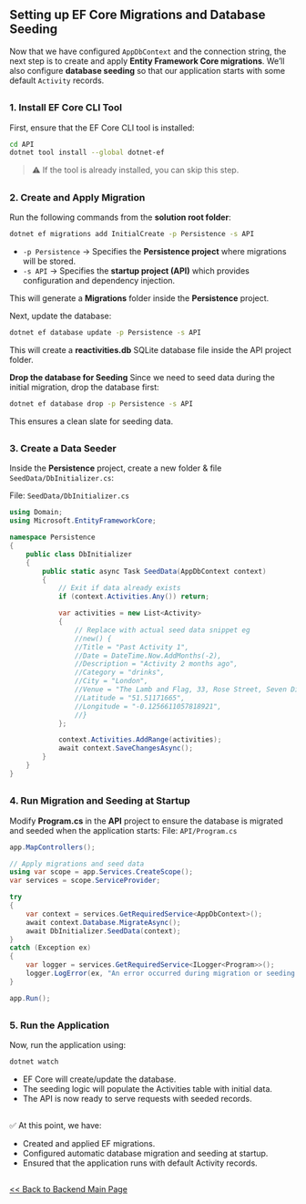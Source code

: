 ## Setting up EF Core Migrations and Database Seeding
Now that we have configured `AppDbContext` and the connection string, the next step is to create and apply **Entity Framework Core migrations**. We’ll also configure **database seeding** so that our application starts with some default `Activity` records.
##
### 1. Install EF Core CLI Tool
First, ensure that the EF Core CLI tool is installed:
```bash
cd API
dotnet tool install --global dotnet-ef
```
> :warning: If the tool is already installed, you can skip this step.
##
### 2. Create and Apply Migration
Run the following commands from the **solution root folder**:
```bash
dotnet ef migrations add InitialCreate -p Persistence -s API
```
- `-p Persistence` → Specifies the **Persistence project** where migrations will be stored.<br/>
- `-s API` → Specifies the **startup project (API)** which provides configuration and dependency injection. <br/>

This will generate a **Migrations** folder inside the **Persistence** project.

Next, update the database:
```bash
dotnet ef database update -p Persistence -s API
```
This will create a **reactivities.db** SQLite database file inside the API project folder.

**Drop the database for Seeding**
Since we need to seed data during the initial migration, drop the database first:
```bash
dotnet ef database drop -p Persistence -s API
```
This ensures a clean slate for seeding data.
##
### 3. Create a Data Seeder
Inside the **Persistence** project, create a new folder & file `SeedData/DbInitializer.cs`:

File: `SeedData/DbInitializer.cs`
```csharp
using Domain;
using Microsoft.EntityFrameworkCore;

namespace Persistence
{
    public class DbInitializer
    {
        public static async Task SeedData(AppDbContext context)
        {
            // Exit if data already exists
            if (context.Activities.Any()) return;

            var activities = new List<Activity>
            {
                // Replace with actual seed data snippet eg
                //new() {
                //Title = "Past Activity 1",
                //Date = DateTime.Now.AddMonths(-2),
                //Description = "Activity 2 months ago",
                //Category = "drinks",
                //City = "London",
                //Venue = "The Lamb and Flag, 33, Rose Street, Seven Dials, Covent Garden, //London, Greater London, England, WC2E 9EB, United Kingdom",
                //Latitude = "51.51171665",
                //Longitude = "-0.1256611057818921",
                //}
            };

            context.Activities.AddRange(activities);
            await context.SaveChangesAsync();
        }
    }
}
```
##
### 4. Run Migration and Seeding at Startup
Modify **Program.cs** in the **API** project to ensure the database is migrated and seeded when the application starts:
File: `API/Program.cs`
```csharp
app.MapControllers();

// Apply migrations and seed data
using var scope = app.Services.CreateScope();
var services = scope.ServiceProvider;

try
{
    var context = services.GetRequiredService<AppDbContext>();
    await context.Database.MigrateAsync();
    await DbInitializer.SeedData(context);
}
catch (Exception ex)
{
    var logger = services.GetRequiredService<ILogger<Program>>();
    logger.LogError(ex, "An error occurred during migration or seeding.");
}

app.Run();
```
##
### 5. Run the Application
Now, run the application using:
```bash
dotnet watch
```
- EF Core will create/update the database.<br/>
- The seeding logic will populate the Activities table with initial data.<br/>
- The API is now ready to serve requests with seeded records.<br/>
##
:white_check_mark: At this point, we have:<br/>
- Created and applied EF migrations.<br/>
- Configured automatic database migration and seeding at startup.<br/>
- Ensured that the application runs with default Activity records.<br/>
##
[<< Back to Backend Main Page](https://github.com/DeadpoolDebugger/Reactivities/blob/main/wiki/Backend/BACKEND.md)
